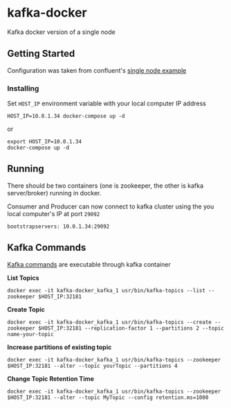 # kafka-docker

Kafka docker version of a single node

## Getting Started

Configuration was taken from confluent's [single node example](https://github.com/confluentinc/cp-docker-images/tree/master/examples)

### Installing
Set `HOST_IP` environment variable with your local computer IP address

    HOST_IP=10.0.1.34 docker-compose up -d

or

    export HOST_IP=10.0.1.34
    docker-compose up -d

## Running
There should be two containers (one is zookeeper, the other is kafka server/broker) running in docker.

Consumer and Producer can now connect to kafka cluster using the you local computer's IP at port `29092`

    bootstrapservers: 10.0.1.34:29092

## Kafka Commands

[Kafka commands](https://kafka.apache.org/quickstart) are executable through kafka container

**List Topics**

    docker exec -it kafka-docker_kafka_1 usr/bin/kafka-topics --list --zookeeper $HOST_IP:32181

**Create Topic**

    docker exec -it kafka-docker_kafka_1 usr/bin/kafka-topics --create --zookeeper $HOST_IP:32181 --replication-factor 1 --partitions 2 --topic name-your-topic

**Increase partitions of existing topic**

    docker exec -it kafka-docker_kafka_1 usr/bin/kafka-topics --zookeeper $HOST_IP:32181 --alter --topic yourTopic --partitions 4

**Change Topic Retention Time**

    docker exec -it kafka-docker_kafka_1 usr/bin/kafka-topics --zookeeper $HOST_IP:32181 --alter --topic MyTopic --config retention.ms=1000


